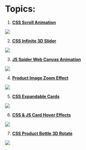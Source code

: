 # Topics:

1. **[CSS Scroll Animation](https://github.com/opanchen/ui-toolkit-01/tree/01-css-scroll-animation)**

![](https://media.giphy.com/media/v1.Y2lkPTc5MGI3NjExNnlkbnJ0ZXNpMWY3cG52dTdseGgxMHFlZWNqa2E5OWQ3OWRjcXUycyZlcD12MV9pbnRlcm5hbF9naWZfYnlfaWQmY3Q9Zw/NMNaYQua9mTCcTndpy/giphy-downsized-large.gif)

2. **[CSS Infinite 3D Slider](https://github.com/opanchen/ui-toolkit-01/tree/02-infinite-3D-slider)**

![](https://media.giphy.com/media/v1.Y2lkPTc5MGI3NjExOWQxbTR3MGh4czEwNG5uMmthcmFvYmI3cDl6eWl2YzF5azNrZGZ1aSZlcD12MV9pbnRlcm5hbF9naWZfYnlfaWQmY3Q9Zw/TF3DMN62CBtEBEwWwt/giphy.gif)

3. **[JS Spider Web Canvas Animation](https://github.com/opanchen/ui-toolkit-01/tree/03-spider-web-canvas-animation)**

![](https://media.giphy.com/media/v1.Y2lkPTc5MGI3NjExd29odW1yd3dpZTNqNjNic3I0MGE2bHA0dzF1Z3BqZWJ3OTN6eTJvcSZlcD12MV9pbnRlcm5hbF9naWZfYnlfaWQmY3Q9Zw/kRcdmsMN3t6uxnucaF/giphy.gif)

4. **[Product Image Zoom Effect](https://github.com/opanchen/ui-toolkit-01/tree/04-image-zoom-effect)**

![](https://media.giphy.com/media/v1.Y2lkPTc5MGI3NjExcTJ3OXBwbTFxbnIycXE4NDE2enAzZGM5ZnpnZ2g3ZTJhdW93emgzcyZlcD12MV9pbnRlcm5hbF9naWZfYnlfaWQmY3Q9Zw/aT7z170IHHBEzqyFCt/giphy.gif)

5. **[CSS Expandable Cards](https://github.com/opanchen/ui-toolkit-01/tree/05-css-expandable-cards)**

![](https://media.giphy.com/media/v1.Y2lkPTc5MGI3NjExd2FkYWlyZ2kxdWJwY3piMjE5YzB3eHF6cm91cDc1dXFobnpmbjF0aiZlcD12MV9pbnRlcm5hbF9naWZfYnlfaWQmY3Q9Zw/99iloMTLXmSfXeSh1H/giphy.gif)

6. **[CSS & JS Card Hover Effects](https://github.com/opanchen/ui-toolkit-01/tree/06-css-card-hover-effects)**

![](https://media.giphy.com/media/v1.Y2lkPTc5MGI3NjExY3FldzA3YXZmMWlpNDByaHN1NW9nam40ZjMwMDEyeTcwZDFlOGllZiZlcD12MV9pbnRlcm5hbF9naWZfYnlfaWQmY3Q9Zw/e4AqCE7iebfCSZ7BFZ/giphy.gif)

7. **[CSS Product Bottle 3D Rotate](https://github.com/opanchen/ui-toolkit-01/tree/07-css-bottle-3d-rotate)**

![](https://media.giphy.com/media/v1.Y2lkPTc5MGI3NjExajFlZnRpaTNwNjBzaWs4MGcwcXJkZXVsb2E5YXdnbWZ3YTR1aTlhdSZlcD12MV9pbnRlcm5hbF9naWZfYnlfaWQmY3Q9Zw/qiXaFdka5AWGz7pIVV/giphy.gif)
